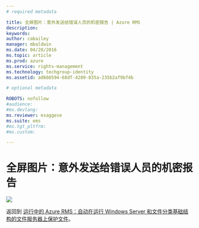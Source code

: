 ```yaml
---
# required metadata

title: 全屏图片：意外发送给错误人员的机密报告 | Azure RMS
description:
keywords:
author: cabailey
manager: mbaldwin
ms.date: 04/28/2016
ms.topic: article
ms.prod: azure
ms.service: rights-management
ms.technology: techgroup-identity
ms.assetid: ad666594-68df-4289-835a-235b2af9bf4b

# optional metadata

ROBOTS: nofollow
#audience:
#ms.devlang:
ms.reviewer: esaggese
ms.suite: ems
#ms.tgt_pltfrm:
#ms.custom:

---
```


# 全屏图片：意外发送给错误人员的机密报告
![](./media/AzRMS_FCI_Email.png)

返回到 [运行中的 Azure RMS：自动在运行 Windows Server 和文件分类基础结构的文件服务器上保护文件](http://technet.microsoft.com/library/jj585026.aspx)。



<!--HONumber=Apr16_HO3-->


